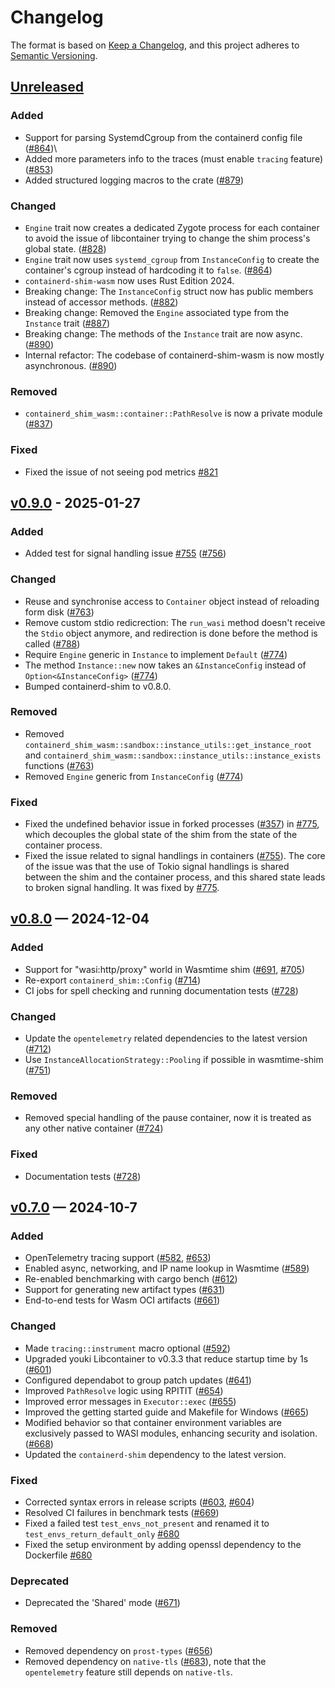 # Changelog

The format is based on [Keep a Changelog](https://keepachangelog.com/en/1.1.0/), and this project adheres to [Semantic Versioning](https://semver.org/spec/v2.0.0.html).

## [Unreleased]

### Added
- Support for parsing SystemdCgroup from the containerd config file ([#864](https://github.com/containerd/runwasi/pull/864))\
- Added more parameters info to the traces (must enable `tracing` feature) ([#853](https://github.com/containerd/runwasi/pull/853))
- Added structured logging macros to the crate ([#879](https://github.com/containerd/runwasi/pull/879))

### Changed
- `Engine` trait now creates a dedicated Zygote process for each container to avoid the issue of libcontainer trying to change the shim process's global state. ([#828](https://github.com/containerd/runwasi/pull/828))
- `Engine` trait now uses `systemd_cgroup` from `InstanceConfig` to create the container's cgroup instead of hardcoding it to `false`. ([#864](https://github.com/containerd/runwasi/pull/864))
- `containerd-shim-wasm` now uses Rust Edition 2024.
- Breaking change: The `InstanceConfig` struct now has public members instead of accessor methods. ([#882](https://github.com/containerd/runwasi/pull/882))
- Breaking change: Removed the `Engine` associated type from the `Instance` trait ([#887](https://github.com/containerd/runwasi/pull/887))
- Breaking change: The methods of the `Instance` trait are now async. ([#890](https://github.com/containerd/runwasi/pull/890))
- Internal refactor: The codebase of containerd-shim-wasm is now mostly asynchronous. ([#890](https://github.com/containerd/runwasi/pull/890))

### Removed
- `containerd_shim_wasm::container::PathResolve` is now a private module ([#837](https://github.com/containerd/runwasi/pull/837))

### Fixed
- Fixed the issue of not seeing pod metrics [#821](https://github.com/containerd/runwasi/issues/821)

## [v0.9.0] - 2025-01-27

### Added
- Added test for signal handling issue [#755](https://github.com/containerd/runwasi/issues/755) ([#756](https://github.com/containerd/runwasi/pull/756))

### Changed
- Reuse and synchronise access to `Container` object instead of reloading form disk ([#763](https://github.com/containerd/runwasi/pull/763))
- Remove custom stdio redicrection: The `run_wasi` method doesn't receive the `Stdio` object anymore, and redirection is done before the method is called ([#788](https://github.com/containerd/runwasi/pull/788))
- Require `Engine` generic in `Instance` to implement `Default` ([#774](https://github.com/containerd/runwasi/pull/774))
- The method `Instance::new` now takes an `&InstanceConfig` instead of `Option<&InstanceConfig>` ([#774](https://github.com/containerd/runwasi/pull/774))
- Bumped containerd-shim to v0.8.0.

### Removed
- Removed `containerd_shim_wasm::sandbox::instance_utils::get_instance_root` and `containerd_shim_wasm::sandbox::instance_utils::instance_exists` functions ([#763](https://github.com/containerd/runwasi/pull/763))
- Removed `Engine` generic from `InstanceConfig` ([#774](https://github.com/containerd/runwasi/pull/774))

### Fixed
- Fixed the undefined behavior issue in forked processes ([#357](https://github.com/containerd/runwasi/issues/357)) in [#775](https://github.com/containerd/runwasi/pull/775), which decouples the global state of the shim from the state of the container process. 
- Fixed the issue related to signal handlings in containers ([#755](https://github.com/containerd/runwasi/issues/755)). The core of the issue was that the use of Tokio signal handlings is shared between the shim and the container process, and this shared state leads to broken signal handling. It was fixed by [#775](https://github.com/containerd/runwasi/pull/775).

## [v0.8.0] — 2024-12-04

### Added
- Support for "wasi:http/proxy" world in Wasmtime shim ([#691](https://github.com/containerd/runwasi/pull/691), [#705](https://github.com/containerd/runwasi/pull/705))
- Re-export `containerd_shim::Config` ([#714](https://github.com/containerd/runwasi/pull/714))
- CI jobs for spell checking and running documentation tests ([#728](https://github.com/containerd/runwasi/pull/728))

### Changed
- Update the `opentelemetry` related dependencies to the latest version ([#712](https://github.com/containerd/runwasi/pull/712))
- Use `InstanceAllocationStrategy::Pooling` if possible in wasmtime-shim ([#751](https://github.com/containerd/runwasi/pull/751))

### Removed
- Removed special handling of the pause container, now it is treated as any other native container ([#724](https://github.com/containerd/runwasi/pull/724))

### Fixed
- Documentation tests ([#728](https://github.com/containerd/runwasi/pull/728))

## [v0.7.0] — 2024-10-7

### Added
- OpenTelemetry tracing support ([#582](https://github.com/containerd/runwasi/pull/582), [#653](https://github.com/containerd/runwasi/pull/653))
- Enabled async, networking, and IP name lookup in Wasmtime ([#589](https://github.com/containerd/runwasi/pull/589))
- Re-enabled benchmarking with cargo bench ([#612](https://github.com/containerd/runwasi/pull/612))
- Support for generating new artifact types ([#631](https://github.com/containerd/runwasi/pull/631))
- End-to-end tests for Wasm OCI artifacts ([#661](https://github.com/containerd/runwasi/pull/661))

### Changed
- Made `tracing::instrument` macro optional ([#592](https://github.com/containerd/runwasi/pull/592))
- Upgraded youki Libcontainer to v0.3.3 that reduce startup time by 1s ([#601](https://github.com/containerd/runwasi/pull/601))
- Configured dependabot to group patch updates ([#641](https://github.com/containerd/runwasi/pull/641))
- Improved `PathResolve` logic using RPITIT ([#654](https://github.com/containerd/runwasi/pull/654))
- Improved error messages in `Executor::exec` ([#655](https://github.com/containerd/runwasi/pull/655))
- Improved the getting started guide and Makefile for Windows ([#665](https://github.com/containerd/runwasi/pull/665))
- Modified behavior so that container environment variables are exclusively passed to WASI modules, enhancing security and isolation. ([#668](https://github.com/containerd/runwasi/pull/668))
- Updated the `containerd-shim` dependency to the latest version.

### Fixed
- Corrected syntax errors in release scripts ([#603](https://github.com/containerd/runwasi/pull/603), [#604](https://github.com/containerd/runwasi/pull/604))
- Resolved CI failures in benchmark tests ([#669](https://github.com/containerd/runwasi/pull/669))
- Fixed a failed test `test_envs_not_present` and renamed it to `test_envs_return_default_only` [#680](https://github.com/containerd/runwasi/pull/680)
- Fixed the setup environment by adding openssl dependency to the Dockerfile [#680](https://github.com/containerd/runwasi/pull/680)

### Deprecated
- Deprecated the 'Shared' mode ([#671](https://github.com/containerd/runwasi/pull/671))

### Removed
- Removed dependency on `prost-types` ([#656](https://github.com/containerd/runwasi/pull/656))
- Removed dependency on `native-tls` ([#683](https://github.com/containerd/runwasi/pull/683)), note that the `opentelemetry` feature still depends on `native-tls`.

[Unreleased]: <https://github.com/containerd/runwasi/compare/containerd-shim-wasm/v0.9.0..HEAD>
[v0.9.0]: <https://github.com/containerd/runwasi/compare/containerd-shim-wasm/v0.8.0...containerd-shim-wasm/v0.9.0>
[v0.8.0]: <https://github.com/containerd/runwasi/compare/containerd-shim-wasm/v0.7.0...containerd-shim-wasm/v0.8.0>
[v0.7.0]: <https://github.com/containerd/runwasi/compare/containerd-shim-wasm/v0.6.0...containerd-shim-wasm/v0.7.0>
